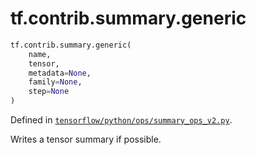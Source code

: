 <div itemscope itemtype="http://developers.google.com/ReferenceObject">
<meta itemprop="name" content="tf.contrib.summary.generic" />
<meta itemprop="path" content="Stable" />
</div>

# tf.contrib.summary.generic

``` python
tf.contrib.summary.generic(
    name,
    tensor,
    metadata=None,
    family=None,
    step=None
)
```



Defined in [`tensorflow/python/ops/summary_ops_v2.py`](/code/stable/tensorflow/python/ops/summary_ops_v2.py).

Writes a tensor summary if possible.